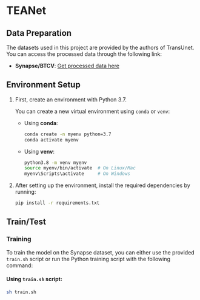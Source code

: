 # TEANet
## Data Preparation

The datasets used in this project are provided by the authors of TransUnet. You can access the processed data through the following link:

- **Synapse/BTCV**: [Get processed data here](https://drive.google.com/drive/folders/1ACJEoTp-uqfFJ73qS3eUObQh52nGuzCd)

## Environment Setup

1. First, create an environment with Python 3.7.

   You can create a new virtual environment using `conda` or `venv`:

   - Using **conda**:
     ```bash
     conda create -n myenv python=3.7
     conda activate myenv
     ```

   - Using **venv**:
     ```bash
     python3.8 -m venv myenv
     source myenv/bin/activate  # On Linux/Mac
     myenv\Scripts\activate     # On Windows
     ```

2. After setting up the environment, install the required dependencies by running:
   ```bash
   pip install -r requirements.txt

## Train/Test

### Training

To train the model on the Synapse dataset, you can either use the provided `train.sh` script or run the Python training script with the following command:

#### Using `train.sh` script:
```bash
sh train.sh


